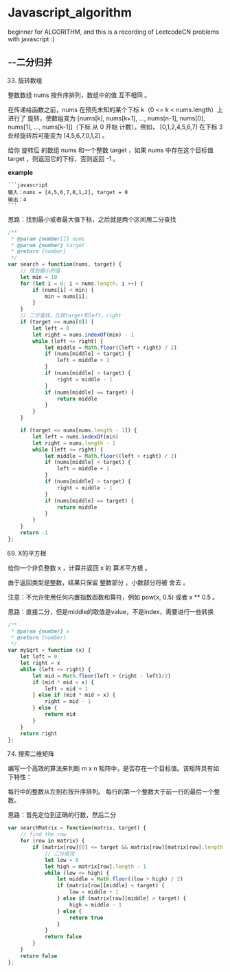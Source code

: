 # Javascript_algorithm
beginner for ALGORITHM, and this is a recording of LeetcodeCN problems with javascript :)


## --二分归并

33. 旋转数组

整数数组 nums 按升序排列，数组中的值 互不相同 。

在传递给函数之前，nums 在预先未知的某个下标 k（0 <= k < nums.length）上进行了 旋转，使数组变为 [nums[k], nums[k+1], ..., nums[n-1], nums[0], nums[1], ..., nums[k-1]]（下标 从 0 开始 计数）。例如， [0,1,2,4,5,6,7] 在下标 3 处经旋转后可能变为 [4,5,6,7,0,1,2] 。
    
给你 旋转后 的数组 nums 和一个整数 target ，如果 nums 中存在这个目标值 target ，则返回它的下标，否则返回 -1 。
    
**example**
    
    ```javascript
    输入：nums = [4,5,6,7,0,1,2], target = 0
    输出：4
    ```

思路：找到最小或者最大值下标，之后就是两个区间用二分查找

```javascript
/**
 * @param {number[]} nums
 * @param {number} target
 * @return {number}
 */
var search = function(nums, target) {
    // 找到最小的值
    let min = 10
    for (let i = 0; i < nums.length; i ++) {
        if (nums[i] < min) {
            min = nums[i];
        }
    }
    // 二分查找，比较target和left，right
    if (target >= nums[0]) {
        let left = 0
        let right = nums.indexOf(min) - 1    
        while (left <= right) {
            let middle = Math.floor((left + right) / 2)
            if (nums[middle] < target) {
                left = middle + 1
            }
            if (nums[middle] > target) {
                right = middle - 1
            }
            if (nums[middle] == target) {
                return middle
            }
        }
    }

    if (target <= nums[nums.length - 1]) {
        let left = nums.indexOf(min)
        let right = nums.length - 1
        while (left <= right) {
            let middle = Math.floor((left + right) / 2)
            if (nums[middle] < target) {
                left = middle + 1
            }
            if (nums[middle] > target) {
                right = middle - 1
            }
            if (nums[middle] == target) {
                return middle
            }
        }
    }
    return -1
};  
```

69. X的平方根

给你一个非负整数 x ，计算并返回 x 的 算术平方根 。

由于返回类型是整数，结果只保留 整数部分 ，小数部分将被 舍去 。

注意：不允许使用任何内置指数函数和算符，例如 pow(x, 0.5) 或者 x ** 0.5 。

思路：直接二分，但是middle的取值是value，不是index，需要进行一些转换

```javascript
/**
 * @param {number} x
 * @return {number}
 */
var mySqrt = function (x) {
    let left = 0
    let right = x
    while (left <= right) {
        let mid = Math.floor(left + (right - left)/2)
        if (mid * mid < x) {
            left = mid + 1
        } else if (mid * mid > x) {
            right = mid - 1
        } else {
            return mid
        }
    }
    return right
};
```

74. 搜索二维矩阵

编写一个高效的算法来判断 m x n 矩阵中，是否存在一个目标值。该矩阵具有如下特性：

每行中的整数从左到右按升序排列。
每行的第一个整数大于前一行的最后一个整数。

思路：首先定位到正确的行数，然后二分

```javascript
var searchMatrix = function(matrix, target) {
    // find the row
    for (row in matrix) {
        if (matrix[row][0] <= target && matrix[row][matrix[row].length - 1] >= target) {
            // 二分查找
            let low = 0
            let high = matrix[row].length - 1          
            while (low <= high) {
                let middle = Math.floor((low + high) / 2)
                if (matrix[row][middle] < target) {
                    low = middle + 1
                } else if (matrix[row][middle] > target) {
                    high = middle - 1
                } else {
                    return true
                }
            }
            return false
        }
    }
    return false
};
```


